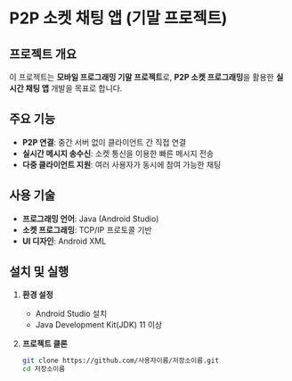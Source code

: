 # P2P 소켓 채팅 앱 (기말 프로젝트)

## 프로젝트 개요  
이 프로젝트는 **모바일 프로그래밍 기말 프로젝트**로, **P2P 소켓 프로그래밍**을 활용한 **실시간 채팅 앱** 개발을 목표로 합니다.  

## 주요 기능  
- **P2P 연결**: 중간 서버 없이 클라이언트 간 직접 연결  
- **실시간 메시지 송수신**: 소켓 통신을 이용한 빠른 메시지 전송  
- **다중 클라이언트 지원**: 여러 사용자가 동시에 참여 가능한 채팅  

## 사용 기술  
- **프로그래밍 언어**: Java (Android Studio)  
- **소켓 프로그래밍**: TCP/IP 프로토콜 기반  
- **UI 디자인**: Android XML

## 설치 및 실행  
1. **환경 설정**  
   - Android Studio 설치  
   - Java Development Kit(JDK) 11 이상  

2. **프로젝트 클론**  
   ```bash
   git clone https://github.com/사용자이름/저장소이름.git
   cd 저장소이름  
